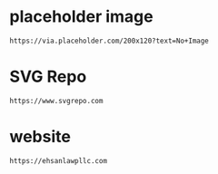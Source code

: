 # placeholder image
    https://via.placeholder.com/200x120?text=No+Image


# SVG Repo
    https://www.svgrepo.com


# website
    https://ehsanlawpllc.com